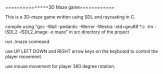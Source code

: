 ===============3D Maze game============

This is a 3D-maze game written using SDL and raycasting in C.

compile using "gcc -Wall -pedantic -Werror -Wextra -std=gnu89 *.c -lm -lSDL2 -lSDL2_image -o maze" in src directory of the project

run ./maze command.

use UP LEFT DOWN and RIGHT arrow keys on the keyboard to control the player movement.

use mouse movement for player 360 degree rotation.
